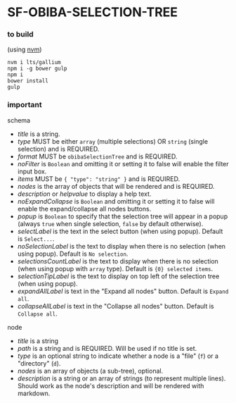 # SF-OBIBA-SELECTION-TREE

### to build
(using [nvm](https://github.com/nvm-sh/nvm))

```
nvm i lts/gallium
npm i -g bower gulp
npm i
bower install
gulp
```

### important
schema
- *title* is a string.
- *type* MUST be either `array` (multiple selections) OR `string` (single selection) and is REQUIRED.
- *format* MUST be `obibaSelectionTree` and is REQUIRED.
- *noFilter* is `Boolean` and omitting it or setting it to false will enable the filter input box.
- *items* MUST be `{ "type": "string" }` and is REQUIRED.
- *nodes* is the array of objects that will be rendered and is REQUIRED.
- *description* or *helpvalue* to display a help text.
- *noExpandCollapse* is `Boolean` and omitting it or setting it to false will enable the expand/collapse all nodes buttons.
- *popup* is `Boolean` to specify that the selection tree will appear in a popup (always `true` when single selection, `false` by default otherwise).
- *selectLabel* is the text in the select button (when using popup). Default is `Select...`.
- *noSelectionLabel* is the text to display when there is no selection (when using popup). Default is `No selection`.
- *selectionsCountLabel* is the text to display when there is no selection (when using popup with `array` type). Default is `{0} selected items`.
- *selectionTipLabel* is the text to display on top left of the selection tree (when using popup).
- *expandAllLabel* is text in the "Expand all nodes" button. Default is `Expand all`.
- *collapseAllLabel* is text in the "Collapse all nodes" button. Default is `Collapse all`.

node
- *title* is a string
- *path* is a string and is REQUIRED. Will be used if no title is set.
- *type* is an optional string to indicate whether a node is a "file" (`f`) or a "directory" (`d`).
- *nodes* is an array of objects (a sub-tree), optional.
- *description* is a string or an array of strings (to represent multiple lines). Should work as the node's description and will be rendered with markdown.
